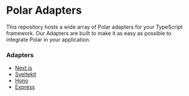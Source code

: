 # Polar Adapters

This repository hosts a wide array of Polar adapters for your TypeScript framework. Our Adapters are built to make it as easy as possible to integrate Polar in your application.

### Adapters

- [Next.js](./packages/polar-nextjs)
- [Sveltekit](./packages/polar-sveltekit)
- [Hono](./packages/polar-hono)
- [Express](./packages/polar-express)
